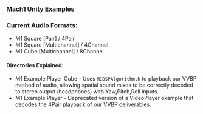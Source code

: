 ### Mach1 Unity Examples
### 
### 
### Current Audio Formats:
 - M1 Square [Pair] / 4Pair
 - M1 Square [Multichannel] / 4Channel
 - M1 Cube [Multichannel] / 8Channel

#### Directories Explained:
 - M1 Example Player Cube - Uses `M1DSPAlgorithm.h` to playback our VVBP method of audio, allowing spatial sound mixes to be correctly decoded to stereo output (headphones) with Yaw,Pitch,Roll inputs. 
 - M1 Example Player - Deprecated version of a VideoPlayer example that decodes the 4Pair playback of our VVBP deliverables. 

